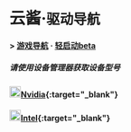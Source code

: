 # 云酱·`驱动导航`
#### > [游戏导航](README.md) · [轻启动beta](SilentLaunch.md)

##### 请使用设备管理器获取设备型号

#### <img src="https://www.nvidia.com/favicon.ico" height="20">[Nvidia](https://www.nvidia.com/Download/index.aspx){:target="_blank"} 

#### <img src="https://www.intel.com/etc.clientlibs/settings/wcm/designs/intel/default/resources/favicon-32x32.png" height="20">[Intel](https://www.intel.com/content/www/us/en/download-center/home.html){:target="_blank"}
